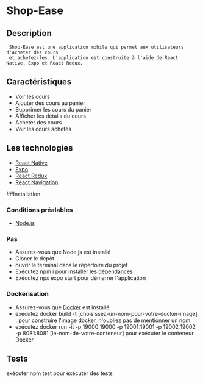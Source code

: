 # Shop-Ease

## Description

     Shop-Ease est une application mobile qui permet aux utilisateurs d'acheter des cours
     et achetez-les. L'application est construite à l'aide de React Native, Expo et React Redux.

## Caractéristiques

- Voir les cours
- Ajouter des cours au panier
- Supprimer les cours du panier
- Afficher les détails du cours
- Acheter des cours
- Voir les cours achetés

## Les technologies

- [React Native](https://reactnative.dev/)
- [Expo](https://expo.io/)
- [React Redux](https://react-redux.js.org/)
- [React Navigation](https://reactnavigation.org/)

##Installation

### Conditions préalables

- [Node.js](https://nodejs.org/en/)

### Pas

- Assurez-vous que Node.js est installé
- Cloner le dépôt
- ouvrir le terminal dans le répertoire du projet
- Exécutez npm i pour installer les dépendances
- Exécutez npx expo start pour démarrer l'application

### Dockérisation

- Assurez-vous que [Docker](https://www.docker.com/) est installé
- exécutez docker build -t [choisissez-un-nom-pour-votre-docker-image] . pour construire l'image docker, n'oubliez pas de mentionner un nom
- exécutez docker run -it -p 19000:19000 -p 19001:19001 -p 19002:19002 -p 8081:8081 [le-nom-de-votre-conteneur] pour exécuter le conteneur Docker

## Tests
exécuter npm test pour exécuter des tests
